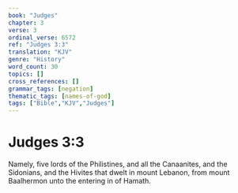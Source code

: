 ```yaml
---
book: "Judges"
chapter: 3
verse: 3
ordinal_verse: 6572
ref: "Judges 3:3"
translation: "KJV"
genre: "History"
word_count: 30
topics: []
cross_references: []
grammar_tags: [negation]
thematic_tags: [names-of-god]
tags: ["Bible","KJV","Judges"]
---
```


# Judges 3:3

Namely, five lords of the Philistines, and all the Canaanites, and the Sidonians, and the Hivites that dwelt in mount Lebanon, from mount Baalhermon unto the entering in of Hamath.
